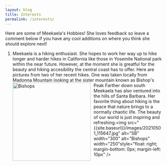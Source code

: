 ```yaml
---
layout: blog
title: Interests
permalink: /interests/
---
```


Here are some of Meekaela's Hobbies! She loves feedback so leave a comment below if you have any cool additions on where you think she should explore next!

1. Meekaela is a hiking enthusiast. She hopes to work her way up to hike longer and harder hikes in California like those in Yosemite National park within the near future. However, at the moment she is greatful for the beauty and hiking accesibility the central coast has to offer. Here are pictures from two of her recent hikes. One was taken locally from Madonna Mountain looking at the sister mountain known as Bishop's Peak <img src="{{site.baseurl}}/images/20210626_104911.jpg" alt="Bishops" width="250" style="float: left; margin-top: 0px; margin-right: 10px" />  Farther down south Meekaela has also ventured into the hills of Santa Barbara. Her favorite thing about hiking is the peace that nature brings to a normally chaotic life. The beauty of our world is just inspiring and refreshing.<img src="{{site.baseurl}}/images/20210501_115647.jpg" alt="SB" width="300" alt="Bishops" width="250"style="float: right; margin-bottom: 0px; margin-left: 10px" /> 
